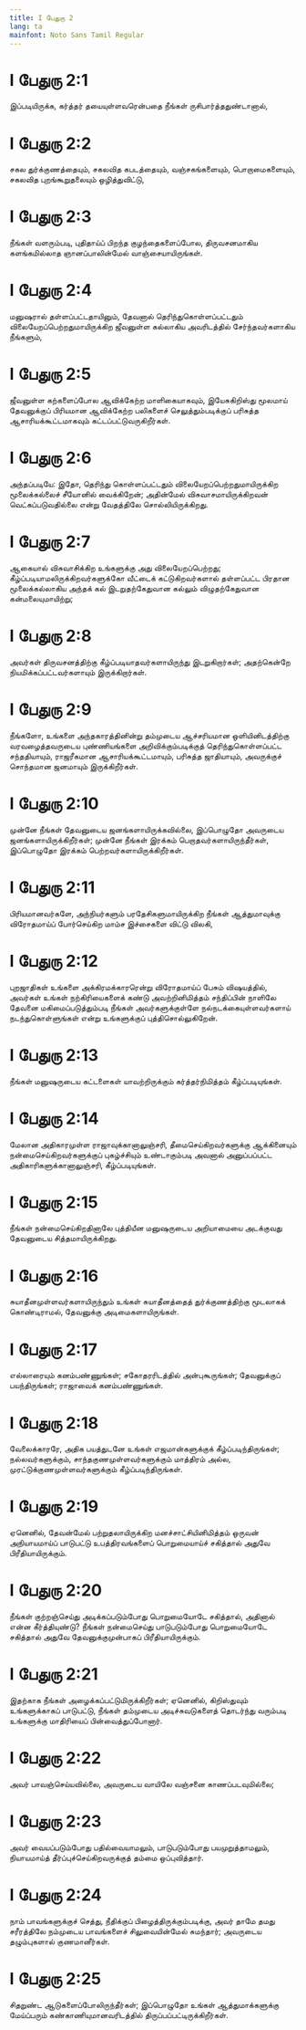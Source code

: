 ```yaml
---
title: I பேதுரு 2
lang: ta
mainfont: Noto Sans Tamil Regular
---
```


# I பேதுரு 2:1

இப்படியிருக்க, கர்த்தர் தயையுள்ளவரென்பதை நீங்கள் ருசிபார்த்ததுண்டானால்,

# I பேதுரு 2:2

சகல துர்க்குணத்தையும், சகலவித கபடத்தையும், வஞ்சகங்களையும், பொறாமைகளையும், சகலவித புறங்கூறுதலையும் ஒழித்துவிட்டு,

# I பேதுரு 2:3

நீங்கள் வளரும்படி, புதிதாய்ப் பிறந்த குழந்தைகளைப்போல, திருவசனமாகிய களங்கமில்லாத ஞானப்பாலின்மேல் வாஞ்சையாயிருங்கள்.

# I பேதுரு 2:4

மனுஷரால் தள்ளப்பட்டதாயினும், தேவனால் தெரிந்துகொள்ளப்பட்டதும் விலையேறப்பெற்றதுமாயிருக்கிற ஜீவனுள்ள கல்லாகிய அவரிடத்தில் சேர்ந்தவர்களாகிய நீங்களும்,

# I பேதுரு 2:5

ஜீவனுள்ள கற்களைப்போல ஆவிக்கேற்ற மாளிகையாகவும், இயேசுகிறிஸ்து மூலமாய் தேவனுக்குப் பிரியமான ஆவிக்கேற்ற பலிகளைச் செலுத்தும்படிக்குப் பரிசுத்த ஆசாரியக்கூட்டமாகவும் கட்டப்பட்டுவருகிறீர்கள்.

# I பேதுரு 2:6

அந்தப்படியே: இதோ, தெரிந்து கொள்ளப்பட்டதும் விலையேறப்பெற்றதுமாயிருக்கிற மூலைக்கல்லைச் சீயோனில் வைக்கிறேன்; அதின்மேல் விசுவாசமாயிருக்கிறவன் வெட்கப்படுவதில்லை என்று வேதத்திலே சொல்லியிருக்கிறது.

# I பேதுரு 2:7

ஆகையால் விசுவாசிக்கிற உங்களுக்கு அது விலையேறப்பெற்றது; கீழ்ப்படியாமலிருக்கிறவர்களுக்கோ வீட்டைக் கட்டுகிறவர்களால் தள்ளப்பட்ட பிரதான மூலைக்கல்லாகிய அந்தக் கல் இடறுதற்கேதுவான கல்லும் விழுதற்கேதுவான கன்மலையுமாயிற்று;

# I பேதுரு 2:8

அவர்கள் திருவசனத்திற்கு கீழ்ப்படியாதவர்களாயிருந்து இடறுகிறார்கள்; அதற்கென்றே நியமிக்கப்பட்டவர்களாயும் இருக்கிறார்கள்.

# I பேதுரு 2:9

நீங்களோ, உங்களை அந்தகாரத்தினின்று தம்முடைய ஆச்சரியமான ஒளியினிடத்திற்கு வரவழைத்தவருடைய புண்ணியங்களை அறிவிக்கும்படிக்குத் தெரிந்துகொள்ளப்பட்ட சந்ததியாயும், ராஜரீகமான ஆசாரியக்கூட்டமாயும், பரிசுத்த ஜாதியாயும், அவருக்குச் சொந்தமான ஜனமாயும் இருக்கிறீர்கள்.

# I பேதுரு 2:10

முன்னே நீங்கள் தேவனுடைய ஜனங்களாயிருக்கவில்லை, இப்பொழுதோ அவருடைய ஜனங்களாயிருக்கிறீர்கள்; முன்னே நீங்கள் இரக்கம் பெறாதவர்களாயிருந்தீர்கள், இப்பொழுதோ இரக்கம் பெற்றவர்களாயிருக்கிறீர்கள்.

# I பேதுரு 2:11

பிரியமானவர்களே, அந்நியர்களும் பரதேசிகளுமாயிருக்கிற நீங்கள் ஆத்துமாவுக்கு விரோதமாய்ப் போர்செய்கிற மாம்ச இச்சைகளை விட்டு விலகி,

# I பேதுரு 2:12

புறஜாதிகள் உங்களை அக்கிரமக்காரரென்று விரோதமாய்ப் பேசும் விஷயத்தில், அவர்கள் உங்கள் நற்கிரியைகளைக் கண்டு அவற்றினிமித்தம் சந்திப்பின் நாளிலே தேவனை மகிமைப்படுத்தும்படி நீங்கள் அவர்களுக்குள்ளே நல்நடக்கையுள்ளவர்களாய் நடந்துகொள்ளுங்கள் என்று உங்களுக்குப் புத்திசொல்லுகிறேன்.

# I பேதுரு 2:13

நீங்கள் மனுஷருடைய கட்டளைகள் யாவற்றிருக்கும் கர்த்தர்நிமித்தம் கீழ்ப்படியுங்கள்.

# I பேதுரு 2:14

மேலான அதிகாரமுள்ள ராஜாவுக்கானாலுஞ்சரி, தீமைசெய்கிறவர்களுக்கு ஆக்கினையும் நன்மைசெய்கிறவர்களுக்குப் புகழ்ச்சியும் உண்டாகும்படி அவனால் அனுப்பப்பட்ட அதிகாரிகளுக்கானாலுஞ்சரி, கீழ்ப்படியுங்கள்.

# I பேதுரு 2:15

நீங்கள் நன்மைசெய்கிறதினாலே புத்தியீன மனுஷருடைய அறியாமையை அடக்குவது தேவனுடைய சித்தமாயிருக்கிறது.

# I பேதுரு 2:16

சுயாதீனமுள்ளவர்களாயிருந்தும் உங்கள் சுயாதீனத்தைத் துர்க்குணத்திற்கு மூடலாகக் கொண்டிராமல், தேவனுக்கு அடிமைகளாயிருங்கள்.

# I பேதுரு 2:17

எல்லாரையும் கனம்பண்ணுங்கள்; சகோதரரிடத்தில் அன்புகூருங்கள்; தேவனுக்குப் பயந்திருங்கள்; ராஜாவைக் கனம்பண்ணுங்கள்.

# I பேதுரு 2:18

வேலைக்காரரே, அதிக பயத்துடனே உங்கள் எஜமான்களுக்குக் கீழ்ப்படிந்திருங்கள்; நல்லவர்களுக்கும், சாந்தகுணமுள்ளவர்களுக்கும் மாத்திரம் அல்ல, முரட்டுக்குணமுள்ளவர்களுக்கும் கீழ்ப்படிந்திருங்கள்.

# I பேதுரு 2:19

ஏனெனில், தேவன்மேல் பற்றுதலாயிருக்கிற மனச்சாட்சியினிமித்தம் ஒருவன் அநியாயமாய்ப் பாடுபட்டு உபத்திரவங்களைப் பொறுமையாய்ச் சகித்தால் அதுவே பிரீதியாயிருக்கும்.

# I பேதுரு 2:20

நீங்கள் குற்றஞ்செய்து அடிக்கப்படும்போது பொறுமையோடே சகித்தால், அதினால் என்ன கீர்த்தியுண்டு? நீங்கள் நன்மைசெய்து பாடுபடும்போது பொறுமையோடே சகித்தால் அதுவே தேவனுக்குமுன்பாகப் பிரீதியாயிருக்கும்.

# I பேதுரு 2:21

இதற்காக நீங்கள் அழைக்கப்பட்டுமிருக்கிறீர்கள்; ஏனெனில், கிறிஸ்துவும் உங்களுக்காகப் பாடுபட்டு, நீங்கள் தம்முடைய அடிச்சுவடுகளைத் தொடர்ந்து வரும்படி உங்களுக்கு மாதிரியைப் பின்வைத்துப்போனார்.

# I பேதுரு 2:22

அவர் பாவஞ்செய்யவில்லை, அவருடைய வாயிலே வஞ்சனை காணப்படவுமில்லை;

# I பேதுரு 2:23

அவர் வையப்படும்போது பதில்வையாமலும், பாடுபடும்போது பயமுறுத்தாமலும், நியாயமாய்த் தீர்ப்புச்செய்கிறவருக்குத் தம்மை ஒப்புவித்தார்.

# I பேதுரு 2:24

நாம் பாவங்களுக்குச் செத்து, நீதிக்குப் பிழைத்திருக்கும்படிக்கு, அவர் தாமே தமது சரீரத்திலே நம்முடைய பாவங்களைச் சிலுவையின்மேல் சுமந்தார்; அவருடைய தழும்புகளால் குணமானீர்கள்.

# I பேதுரு 2:25

சிதறுண்ட ஆடுகளைப்போலிருந்தீர்கள்; இப்பொழுதோ உங்கள் ஆத்துமாக்களுக்கு மேய்ப்பரும் கண்காணியுமானவரிடத்தில் திருப்பப்பட்டிருக்கிறீர்கள்.

